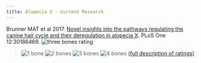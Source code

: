 ```yaml
---
title: Alopecia X - Current Research
---
```

Brunner MAT et al 2017.  [Novel insights into the pathways regulating the canine hair cycle and their deregulation in alopecia X](https://www.ncbi.nlm.nih.gov/pmc/articles/PMC5655477/).  PLoS One 12:30186469.   ![three bones
rating](/img/3-bones.gif)

>
>
> ![1 bone](/img/1-bone.gif)
> ![2 bones](/img/2-bones.gif)
> ![3 bones](/img/3-bones.gif)
> ![4 bones](/img/4-bones.gif)
> [(full description of ratings)](/diseases/ratings-what-do-they-mean)
